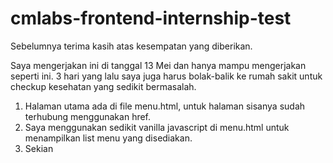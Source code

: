 # cmlabs-frontend-internship-test

Sebelumnya terima kasih atas kesempatan yang diberikan. 

Saya mengerjakan ini di tanggal 13 Mei dan hanya mampu mengerjakan seperti ini. 3 hari yang lalu saya juga harus bolak-balik ke rumah sakit untuk checkup kesehatan yang sedikit bermasalah.

1) Halaman utama ada di file menu.html, untuk halaman sisanya sudah terhubung menggunakan href.
2) Saya menggunakan sedikit vanilla javascript di menu.html untuk menampilkan list menu yang disediakan.
3) Sekian
